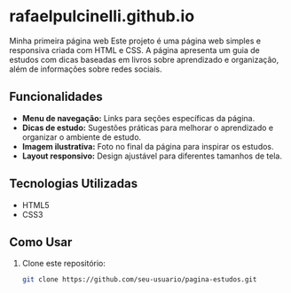 # rafaelpulcinelli.github.io
Minha primeira página web
Este projeto é uma página web simples e responsiva criada com HTML e CSS. A página apresenta um guia de estudos com dicas baseadas em livros sobre aprendizado e organização, além de informações sobre redes sociais.

## Funcionalidades

- **Menu de navegação:** Links para seções específicas da página.
- **Dicas de estudo:** Sugestões práticas para melhorar o aprendizado e organizar o ambiente de estudo.
- **Imagem ilustrativa:** Foto no final da página para inspirar os estudos.
- **Layout responsivo:** Design ajustável para diferentes tamanhos de tela.

## Tecnologias Utilizadas

- HTML5
- CSS3

## Como Usar

1. Clone este repositório:
   ```bash
   git clone https://github.com/seu-usuario/pagina-estudos.git